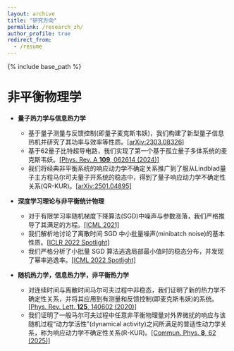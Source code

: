 ```yaml
---
layout: archive
title: "研究方向"
permalink: /research_zh/
author_profile: true
redirect_from:
  - /resume
---
```


{% include base_path %}
# 非平衡物理学

* **量子热力学与信息热力学**
  * 基于量子测量与反馈控制(即量子麦克斯韦妖)，我们构建了新型量子信息热机并研究了其功率与效率等性质。[[arXiv:2303.08326]](https://arxiv.org/abs/2303.08326)
  * 基于62量子比特超导电路，我们实现了第一个基于孤立量子多体系统的麦克斯韦妖。[[Phys. Rev. A **109**, 062614 (2024)]](https://journals.aps.org/pra/abstract/10.1103/PhysRevA.109.062614)
  * 我们将经典非平衡系统的响应动力学不确定关系推广到了服从Lindblad量子主方程马尔可夫量子开系统的稳态中，得到了量子响应动力学不确定性关系(QR-KUR)。[[arXiv:2501.04895]](https://arxiv.org/abs/2501.04895)

* **深度学习理论与非平衡统计物理**
  * 对于有限学习率随机梯度下降算法(SGD)中噪声与参数涨落，我们严格推导了其满足的方程。[[ICML 2021]](http://proceedings.mlr.press/v139/liu21ad.html)
  * 我们解析地讨论了离散时间 SGD 中小批量噪声(minibatch noise)的基本性质。[[ICLR 2022 Spotlight]](https://openreview.net/forum?id=uorVGbWV5sw)
  * 我们严格分析了小批量 SGD 算法逃逸局部最小值时的稳态分布，并发现了幂率逃逸率。[[ICML 2022 Spotlight]](https://proceedings.mlr.press/v162/mori22a.html)

* **随机热力学，信息热力学，非平衡热力学**
  * 对连续时间与离散时间马尔可夫过程中非稳态，我们证明了新的热力学不确定性关系，并将其应用到有测量和反馈控制(即麦克斯韦妖)的系统。[[Phys. Rev. Lett. **125**, 140602 (2020)]](https://journals.aps.org/prl/abstract/10.1103/PhysRevLett.125.140602)
  * 我们证明了一般马尔可夫过程中任意非平衡物理量对外界微扰的响应与该随机过程“动力学活性”(dynamical activity)之间所满足的普适性动力学关系，称为响应动力学不确定性关系(R-KUR)。[[Commun. Phys. **8**, 62 (2025)]](https://www.nature.com/articles/s42005-025-01982-w)
